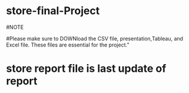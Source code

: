 # store-final-Project
#NOTE

#Please make sure to DOWNload the CSV file, presentation,Tableau, and Excel file. These files are essential for the project.”


# store report file is last update of report
